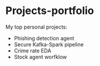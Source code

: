 # Projects-portfolio
My top personal projects:

- Phishing detection agent
- Secure Kafka-Spark pipeline
- Crime rate EDA
- Stock agent worfklow


